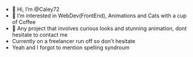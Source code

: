 - 👋 Hi, I’m @Caley72
- 👀 I’m interested in WebDev(FrontEnd), Animations and Cats with a cup of Coffee
- 💞️ Any project that involves curious looks and stunning animation, dont hesitate to contact me
- Currently on a freelancer run off so don't hesitate
- Yeah and I forgot to mention spelling syndroum
